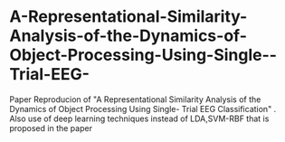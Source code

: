 # A-Representational-Similarity-Analysis-of-the-Dynamics-of-Object-Processing-Using-Single--Trial-EEG-
Paper Reproducion of "A Representational Similarity Analysis of the Dynamics of Object Processing Using Single- Trial EEG Classification" . Also use of deep learning techniques instead of LDA,SVM-RBF that is proposed in the paper
